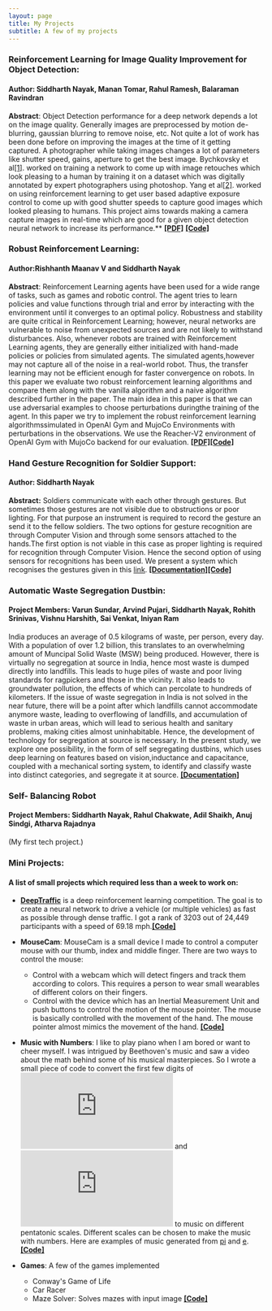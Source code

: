 ```yaml
---
layout: page
title: My Projects
subtitle: A few of my projects
---
```


### Reinforcement Learning for Image Quality Improvement for Object Detection:
#### **Author**: Siddharth Nayak, Manan Tomar, Rahul Ramesh, Balaraman Ravindran
**Abstract**: Object Detection performance for a deep network depends a lot on the image quality. Generally images are preprocessed by motion de-blurring, gaussian blurring to remove noise, etc. Not quite a lot of work has been done before on improving the images at the time of it getting captured. A photographer while taking images changes a lot of parameters like shutter speed, gains, aperture to get the best image. Bychkovsky et al[[1]](http://people.csail.mit.edu/vladb/photoadjust/db_imageadjust.pdf). worked on training a network to come up with image retouches which look pleasing to a human by training it on a dataset which was digitally annotated by expert photographers using photoshop. Yang et al[[2]](https://arxiv.org/pdf/1803.02269.pdf). worked on using reinforcement learning to get user based adaptive exposure control to come up with good shutter speeds to capture good images which looked pleasing to humans. This project aims towards making a camera capture images in real-time which are good for a given object detection neural network to increase its performance.** [**[PDF]**](https://drive.google.com/file/d/1RDYVBnBJZoxxKoaK5inetT7FC4paKiWF/view?usp=sharing) [**[Code]**](https://github.com/nsidn98/Reinforcement-Learning-for-Object-Detection)

### Robust Reinforcement Learning:
#### **Author**:Rishhanth Maanav V and Siddharth Nayak
**Abstract**: Reinforcement Learning agents have been used for a wide range of tasks, such as games and robotic control. The agent tries to learn policies and value functions through trial and error by interacting with the environment until it converges to an optimal policy. Robustness and stability are quite critical in Reinforcement Learning; however, neural networks are vulnerable to noise from unexpected sources and are not likely to withstand disturbances. Also, whenever robots are trained with Reinforcement Learning agents, they are generally either initialized with hand-made policies or policies from simulated agents. The simulated agents,however may not capture all of the noise in a real-world robot. Thus, the transfer learning may not be efficient enough for faster convergence on robots. In this paper we evaluate two robust reinforcement learning algorithms and compare them along with the vanilla algorithm and a naive algorithm described further in the paper. The main idea in this paper is that we can use adversarial examples to choose perturbations duringthe training of the agent. In this paper we try to implement the robust reinforcement learning algorithmssimulated in OpenAI Gym and MujoCo Environments with perturbations in the observations. We use the Reacher-V2 environment of OpenAI Gym with MujoCo backend for our evaluation.
[**[PDF]**](https://drive.google.com/file/d/1fzDxQJYzN-v4l-awmIjove0WJ48IAj6u/view?usp=sharing)[**[Code]**](https://github.com/nsidn98/Robust-Reinforcement-Learning)

### Hand Gesture Recognition for Soldier Support:
#### Author: **Siddharth Nayak**

**Abstract:** Soldiers communicate with each other through gestures. But sometimes those gestures are not visible due to obstructions or poor lighting. For that purpose an instrument is required to record the gesture an send it to the fellow soldiers. The two options for gesture recognition are through Computer Vision and through some sensors attached to the hands.The first option is not viable in this case as proper lighting is required for recognition through Computer Vision. Hence the second option of using sensors for recognitions has been used. We present a system which recognises the gestures given in this [link](https://github.com/nsidn98/Gesture-Recognition/blob/master/Images/gestures.jpg).
[**[Documentation]**](https://github.com/nsidn98/Gesture-Recognition/blob/master/README.md)[**[Code]**](https://github.com/nsidn98/Gesture-Recognition)

### Automatic Waste Segregation Dustbin:
#### Project Members: **Varun Sundar, Arvind Pujari, Siddharth Nayak, Rohith Srinivas, Vishnu Harshith, Sai Venkat, Iniyan Ram**
India produces an average of 0.5 kilograms of waste, per person, every day. With a population of over 1.2 billion, this translates to an overwhelming amount of Muncipal Solid Waste (MSW) being produced. However, there is virtually no segregation at source in India, hence most waste is dumped directly into landfills. This leads to huge piles of waste and poor living standards for ragpickers and those in the vicinity. It also leads to groundwater pollution, the effects of which can percolate to hundreds of kilometers. If the issue of waste segregation in India is not solved in the near future, there will be a point after which landfills cannot accommodate anymore waste, leading to overflowing of landfills, and accumulation of waste in urban areas, which will lead to serious health and sanitary problems, making cities almost uninhabitable.
Hence, the development of technology for segregation at source is necessary. In the present study, we explore one possibility, in the form of self segregating dustbins, which uses deep learning on features based on vision,inductance and capacitance, coupled with a mechanical sorting system, to identify and classify waste into distinct categories, and segregate it at source.
[**[Documentation]**](https://drive.google.com/file/d/178VnadP2o9sCO6stPFOkq8jVb0PkeQId/view?usp=sharing)


### Self- Balancing Robot
#### Project Members: **Siddharth Nayak, Rahul Chakwate, Adil Shaikh, Anuj Sindgi, Atharva Rajadnya**
(My first tech project.)


### Mini Projects:
#### A list of small projects which required less than a week to work on:
* [**DeepTraffic**](https://selfdrivingcars.mit.edu/deeptraffic/) is a deep reinforcement learning competition. The goal is to create a neural network to drive a vehicle (or multiple vehicles) as fast as possible through dense traffic. I got a rank of 3203 out of 24,449 participants with a speed of 69.18 mph.[**[Code]**](https://github.com/nsidn98/DeepTraffic-MIT)

* **MouseCam**: MouseCam is a small device I made to control a computer mouse with our thumb, index and middle finger. There are two ways to control the mouse:
  - Control with a webcam which will detect fingers and track them according to colors. This requires a person to wear small wearables of different colors on their fingers. 
  - Control with the device which has an Inertial Measurement Unit and push buttons to control the motion of the mouse pointer. 
The mouse is basically controlled with the movement of the hand. The mouse pointer almost mimics the movement of the hand. [**[Code]**](https://github.com/nsidn98/Mouse-cam)

* **Music with Numbers**: I like to play piano when I am bored or want to cheer myself. I was intrigued by Beethoven's music and saw a video about the math behind some of his musical masterpieces. So I wrote a small piece of code to convert the first few digits of ![pi](http://latex.codecogs.com/gif.latex?%5Cpi) and ![e](http://latex.codecogs.com/gif.latex?e) to music on different pentatonic scales. Different scales can be chosen to make the music with numbers. Here are examples of music generated from [pi](https://drive.google.com/file/d/1xqlR9W704Lurq1qHxuNgQ2DjXlNhA3L8/view?usp=sharing) and [e](https://drive.google.com/file/d/1BCA1s1jsqApCm0oZtBV60-okhJHtmDkn/view?usp=sharing). [**[Code]**](https://github.com/nsidn98/Music-with-numbers)

* **Games**: A few of the games implemented 
  - Conway's Game of Life
  - Car Racer
  - Maze Solver: Solves mazes with input image
  [**[Code]**](https://github.com/nsidn98/Games)
